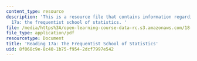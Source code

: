 ```yaml
---
content_type: resource
description: 'This is a resource file that contains information regarding reading
  17a: the frequentist school of statistics. '
file: /media/https%3A/open-learning-course-data-rc.s3.amazonaws.com/18-05-introduction-to-probability-and-statistics-spring-2014/8f068c9e8c401b75f9542dcf7997e542_MIT18_05S14_Reading17a.pdf
file_type: application/pdf
resourcetype: Document
title: 'Reading 17a: The Frequentist School of Statistics'
uid: 8f068c9e-8c40-1b75-f954-2dcf7997e542
---
```

